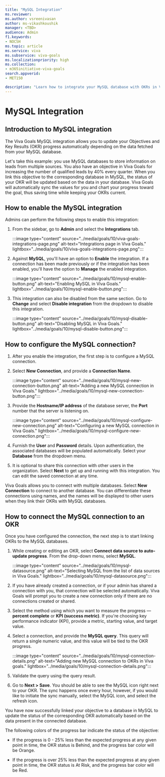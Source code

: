 ```yaml
---
title: "MySQL Integration"
ms.reviewer: 
ms.author: vsreenivasan
author: ms-vikashkoushik
manager: <TBD>
audience: Admin
f1.keywords:
- NOCSH
ms.topic: article
ms.service: viva
ms.subservice: viva-goals
ms.localizationpriority: high
ms.collection:  
- m365initiative-viva-goals
search.appverid:
- MET150

description: "Learn how to integrate your MySQL database with OKRs in Viva Goals."
---
```


# MySQL Integration

## Introduction to MySQL integration

The Viva Goals MySQL integration allows you to update your Objectives and Key Results (OKR) progress automatically depending on the data fetched from your MySQL database. 

Let's take this example: you use MySQL databases to store information on leads from multiple sources. You also have an objective in Viva Goals for increasing the number of qualified leads by 40% every quarter. When you link this objective to the corresponding database in MySQL, the status of your OKR will be updated based on the data in your database. Viva Goals will automatically sync the values for you and chart your progress toward the goal, thus saving time while keeping your OKRs current.

## How to enable the MySQL integration

Admins can perform the following steps to enable this integration:

1. From the sidebar, go to **Admin** and select the **Integrations** tab.
  
    :::image type="content" source="../media/goals/10/viva-goals-integrations-page.png" alt-text="Integrations page in Viva Goals." lightbox="../media/goals/10/viva-goals-integrations-page.png":::

2. Against **MySQL**, you'll have an option to **Enable** the integration. If a connection has been made previously or if the integration has been enabled, you'll have the option to **Manage** the enabled integration.
  
    :::image type="content" source="../media/goals/10/mysql-enable-button.png" alt-text="Enabling MySQL in Viva Goals." lightbox="../media/goals/10/mysql-enable-button.png":::

3. This integration can also be disabled from the same section. Go to **Change** and select **Disable integration** from the dropdown to disable this integration.
  
    :::image type="content" source="../media/goals/10/mysql-disable-button.png" alt-text="Disabling MySQL in Viva Goals." lightbox="../media/goals/10/mysql-disable-button.png":::

## How to configure the MySQL connection?

1. After you enable the integration, the first step is to configure a MySQL connection.

2. Select **New Connection**, and provide a **Connection Name**.
  
    :::image type="content" source="../media/goals/10/mysql-new-connection-button.png" alt-text="Adding a new MySQL connection in Viva Goals." lightbox="../media/goals/10/mysql-new-connection-button.png"::: 

3. Provide the **Hostname/IP address** of the database server, the **Port** number that the server is listening on.
  
    :::image type="content" source="../media/goals/10/mysql-configure-new-connection.png" alt-text="Configuring a new MySQL connection in Viva Goals." lightbox="../media/goals/10/mysql-configure-new-connection.png":::

4. Furnish the **User** and **Password** details. Upon authentication, the associated databases will be populated automatically. Select your **Database** from the dropdown menu.

5. It is optional to share this connection with other users in the organization. Select **Next** to get up and running with this integration. You can edit the saved connection at any time.

Viva Goals allows you to connect with multiple databases. Select **New Connection** to connect to another database. You can differentiate these connections using names, and the names will be displayed to other users when they link their OKRs with MySQL databases.

## How to connect the MySQL connection to an OKR

Once you have configured the connection, the next step is to start linking OKRs to the MySQL databases.

1. While creating or editing an OKR, select **Connect data source to auto-update progress**. From the drop-down menu, select **MySQL**.
  
    :::image type="content" source="../media/goals/10/mysql-datasource.png" alt-text="Selecting MySQL from the list of data sources in Viva Goals." lightbox="../media/goals/10/mysql-datasource.png":::

2. If you have already created a connection, or if your admin has shared a connection with you, that connection will be selected automatically. Viva Goals will prompt you to create a new connection only if there are no connections created or shared.

3. Select the method using which you want to measure the progress — **percent complete** or **KPI (success metric)**. If you're choosing key performance indicator (KPI), provide a metric, starting value, and target value.

4. Select a connection, and provide the **MySQL query**. This query will return a single numeric value, and this value will be tied to the OKR progress.
  
    :::image type="content" source="../media/goals/10/mysql-connection-details.png" alt-text="Adding new MySQL connection to OKRs in Viva goals." lightbox="../media/goals/10/mysql-connection-details.png":::

5. Validate the query using the query result.

6. Go to **Next > Save**. You should be able to see the MySQL icon right next to your OKR. The sync happens once every hour, however, if you would like to initiate the sync manually, select the MySQL icon, and select the refresh icon.

You have now successfully linked your objective to a database in MySQL to update the status of the corresponding OKR automatically based on the data present in the connected database.

The following colors of the progress bar indicate the status of the objective:

- If the progress is 0 - 25% less than the expected progress at any given point in time, the OKR status is Behind, and the progress bar color will be Orange.

- If the progress is over 25% less than the expected progress at any given point in time, the OKR status is At Risk, and the progress bar color will be Red.

